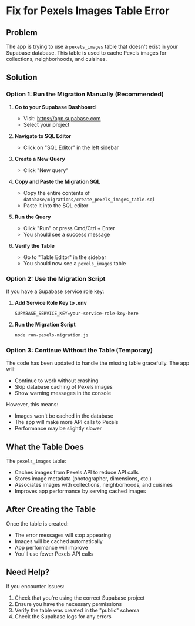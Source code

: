 # Fix for Pexels Images Table Error

## Problem
The app is trying to use a `pexels_images` table that doesn't exist in your Supabase database. This table is used to cache Pexels images for collections, neighborhoods, and cuisines.

## Solution

### Option 1: Run the Migration Manually (Recommended)

1. **Go to your Supabase Dashboard**
   - Visit: https://app.supabase.com
   - Select your project

2. **Navigate to SQL Editor**
   - Click on "SQL Editor" in the left sidebar

3. **Create a New Query**
   - Click "New query"

4. **Copy and Paste the Migration SQL**
   - Copy the entire contents of `database/migrations/create_pexels_images_table.sql`
   - Paste it into the SQL editor

5. **Run the Query**
   - Click "Run" or press Cmd/Ctrl + Enter
   - You should see a success message

6. **Verify the Table**
   - Go to "Table Editor" in the sidebar
   - You should now see a `pexels_images` table

### Option 2: Use the Migration Script

If you have a Supabase service role key:

1. **Add Service Role Key to .env**
   ```
   SUPABASE_SERVICE_KEY=your-service-role-key-here
   ```

2. **Run the Migration Script**
   ```bash
   node run-pexels-migration.js
   ```

### Option 3: Continue Without the Table (Temporary)

The code has been updated to handle the missing table gracefully. The app will:
- Continue to work without crashing
- Skip database caching of Pexels images
- Show warning messages in the console

However, this means:
- Images won't be cached in the database
- The app will make more API calls to Pexels
- Performance may be slightly slower

## What the Table Does

The `pexels_images` table:
- Caches images from Pexels API to reduce API calls
- Stores image metadata (photographer, dimensions, etc.)
- Associates images with collections, neighborhoods, and cuisines
- Improves app performance by serving cached images

## After Creating the Table

Once the table is created:
- The error messages will stop appearing
- Images will be cached automatically
- App performance will improve
- You'll use fewer Pexels API calls

## Need Help?

If you encounter issues:
1. Check that you're using the correct Supabase project
2. Ensure you have the necessary permissions
3. Verify the table was created in the "public" schema
4. Check the Supabase logs for any errors